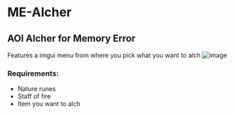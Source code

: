 # ME-Alcher
## AOI Alcher for Memory Error
Features a imgui menu from where you pick what you want to alch
![image](https://github.com/user-attachments/assets/6fb4e6f3-a0dc-4401-ac63-e2ad5a4a4a94)
### Requirements:
- Nature runes
- Staff of fire
- Item you want to alch
